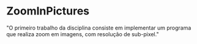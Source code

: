# ZoomInPictures
"O primeiro trabalho da disciplina consiste em implementar um programa que realiza zoom em imagens, com resolução de sub-pixel."

